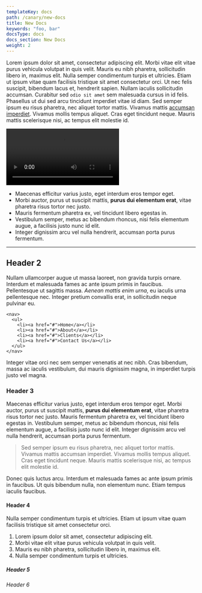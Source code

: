 ```yaml
---
templateKey: docs
path: /canary/new-docs
title: New Docs
keywords: "foo, bar"
docsType: docs
docs_section: New Docs
weight: 2
---
```

Lorem ipsum dolor sit amet, consectetur adipiscing elit. Morbi vitae elit vitae purus vehicula volutpat in quis velit. Mauris eu nibh pharetra, sollicitudin libero in, maximus elit. Nulla semper condimentum turpis et ultricies. Etiam ut ipsum vitae quam facilisis tristique sit amet consectetur orci. Ut nec felis suscipit, bibendum lacus et, hendrerit sapien. Nullam iaculis sollicitudin accumsan. Curabitur sed `odio sit amet` sem malesuada cursus in id felis. Phasellus ut dui sed arcu tincidunt imperdiet vitae id diam. Sed semper ipsum eu risus pharetra, nec aliquet tortor mattis. Vivamus mattis [accumsan imperdiet](/). Vivamus mollis tempus aliquet. Cras eget tincidunt neque. Mauris mattis scelerisque nisi, ac tempus elit molestie id.

<video src="/video/demo.mov" controls></video>

- Maecenas efficitur varius justo, eget interdum eros tempor eget.
- Morbi auctor, purus ut suscipit mattis, **purus dui elementum erat**, vitae pharetra risus tortor nec justo.
- Mauris fermentum pharetra ex, vel tincidunt libero egestas in.
- Vestibulum semper, metus ac bibendum rhoncus, nisi felis elementum augue, a facilisis justo nunc id elit.
- Integer dignissim arcu vel nulla hendrerit, accumsan porta purus fermentum.

---

## Header 2
Nullam ullamcorper augue ut massa laoreet, non gravida turpis ornare. Interdum et malesuada fames ac ante ipsum primis in faucibus. Pellentesque ut sagittis massa. _Aenean mattis enim urna_, eu iaculis urna pellentesque nec. Integer pretium convallis erat, in sollicitudin neque pulvinar eu.

```
<nav>
  <ul>
    <li><a href="#">Home</a></li>
    <li><a href="#">About</a></li>
    <li><a href="#">Clients</a></li>
    <li><a href="#">Contact Us</a></li>
  </ul>
</nav>
```

Integer vitae orci nec sem semper venenatis at nec nibh. Cras bibendum, massa ac iaculis vestibulum, dui mauris dignissim magna, in imperdiet turpis justo vel magna.

### Header 3
Maecenas efficitur varius justo, eget interdum eros tempor eget. Morbi auctor, purus ut suscipit mattis, **purus dui elementum erat**, vitae pharetra risus tortor nec justo. Mauris fermentum pharetra ex, vel tincidunt libero egestas in. Vestibulum semper, metus ac bibendum rhoncus, nisi felis elementum augue, a facilisis justo nunc id elit. Integer dignissim arcu vel nulla hendrerit, accumsan porta purus fermentum.

> Sed semper ipsum eu risus pharetra, nec aliquet tortor mattis. Vivamus mattis accumsan imperdiet. Vivamus mollis tempus aliquet. Cras eget tincidunt neque. Mauris mattis scelerisque nisi, ac tempus elit molestie id.

Donec quis luctus arcu. Interdum et malesuada fames ac ante ipsum primis in faucibus. Ut quis bibendum nulla, non elementum nunc. Etiam tempus iaculis faucibus.

#### Header 4
Nulla semper condimentum turpis et ultricies. Etiam ut ipsum vitae quam facilisis tristique sit amet consectetur orci.

1. Lorem ipsum dolor sit amet, consectetur adipiscing elit.
2. Morbi vitae elit vitae purus vehicula volutpat in quis velit.
3. Mauris eu nibh pharetra, sollicitudin libero in, maximus elit.
4. Nulla semper condimentum turpis et ultricies.

##### Header 5

###### Header 6
